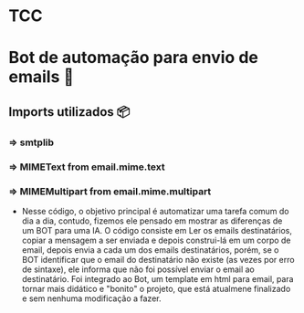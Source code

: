 # TCC
    

# Bot de automação para envio de emails 📨

## Imports utilizados 📦
### => smtplib
### => MIMEText from email.mime.text
### => MIMEMultipart from email.mime.multipart

- Nesse código, o objetivo principal é automatizar uma tarefa comum do dia a dia, contudo, fizemos ele pensado em mostrar as diferenças de um BOT para uma IA.
O código consiste em Ler os emails destinatários, copiar a mensagem a ser enviada e depois construi-lá em um corpo de email, depois envia a cada um dos emails destinatários, porém, se o BOT identificar que o email do destinatário não existe (as vezes por erro de sintaxe), ele informa que não foi possível enviar o email ao destinatário.
Foi integrado ao Bot, um template em html para email, para tornar mais didático e "bonito" o projeto, que está atualmene finalizado e sem nenhuma modificação a fazer.
